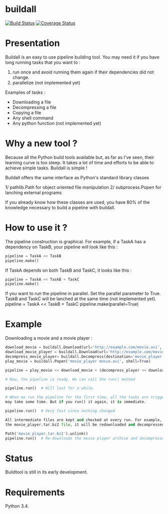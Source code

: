 # buildall
[![Build Status](https://travis-ci.org/rayene/buildall.svg?branch=master)](https://travis-ci.org/rayene/buildall)
[![Coverage Status](https://coveralls.io/repos/rayene/buildall/badge.svg?branch=master&service=github)](https://coveralls.io/github/rayene/buildall?branch=master)

Presentation
============
Buildall is an easy to use pipeline building tool. You may need it if you have
long running tasks that you want to :

1. run once and avoid running them again if their dependencies did not change.
2. parallelize (not implemented yet)

Examples of tasks :
- Downloading a file
- Decompressing a file
- Copying a file
- Any shell command
- Any python function (not implemented yet)

Why a new tool ?
================
Because all the Python build tools available but, as far as I've seen, their
learning curve is too steep. It takes a lot of time and efforts to be able
to achieve simple tasks. Buildall is simple !

Buildall offers the same interface as Python's standard library classes

1/ pathlib.Path for object oriented file manipulation
2/ subprocess.Popen for lanching external programs

If you already know how these classes are used, you have 80% of the knowledge
necessary to build a pipeline with buildall.

How to use it ?
===============
The pipeline construction is graphical. For example, if a TaskA has a
dependency on TaskB, your pipeline will look like this :
```python
pipeline = TaskA << TaskB
pipeline.make()
```
If TaskA depends on both TaskB and TaskC, it looks like this :
```python
pipeline = TaskA << TaskB + TaskC
pipeline.make()
```

If you want to run the pipeline in parallel. Set the parallel parameter to
True. TaskB and TaskC will be lanched at the same time (not implemented yet).
pipeline = TaskA << TaskB + TaskC
pipeline.make(parallel=True)

Example
=======

Downloading a movie and a movie player :


```python
download_movie = buildall.Download(url='http://example.com/movie.avi', destination='movie.avi')
download_movie_player = buildall.Download(url='http://example.com/movie_player.tar.bz2', destination='movie_player.tar.bz2')
decompress_movie_player= buildall.Decompress(destination='movie_player')
play_movie = buildall.Popen('movie_player movie.avi', shell=True)

pipeline = play_movie << download_movie + (decompress_player << download_player)

# Now, the pipeline is ready. We can call the run() method

pipeline.run()  # Will last for a while.

# When we run the pipeline for the first time, all the tasks are triggered. This
may take some time. But if you run() it again, it is immediate.

pipeline.run()  # Very fast since nothing changed

All intermediate files are kept and checked at every run. For example, if we delete
the movie_player.tar.bz2 file, it will be redownloaded and decompressed.

Path('movie_player.tar.bz2').unlink()
pipeline.run()  # Re-downloads the movie player archive and decompresses it.

```

Status
======
Buildtool is still in its early development.

Requirements
============
Python 3.4.
